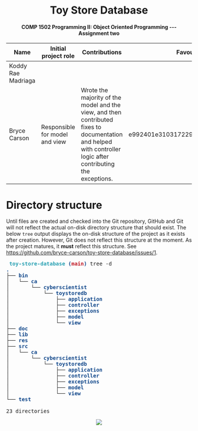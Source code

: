 <div align="center">
<h1>Toy Store Database</h1>
<h4>COMP 1502 Programming II: Object Oriented Programming --- Assignment two</h4>

<table>
<thead>
<tr>
<th>Name</th>
<th>Initial project role</th>
<th>Contributions</th>
<th>Favourite commit</th>
</tr>
</thead>
<tbody>
<tr>
<td>Koddy Rae Madriaga</td>
<td></td>
<td></td>
<td></td>
</tr>
<tr>
<td>Bryce Carson</td>
<td>Responsible for model and view</td>
<td>Wrote the majority of the model and the view, and then contributed fixes to documentation and helped with controller logic after contributing the exceptions.</td>
<td>e992401e310317229667ec991ec18fdbfe7d3873</td>
</tr>
</tbody>
</table>
</div>

# Directory structure
Until files are created and checked into the Git repository, GitHub and Git will not reflect the actual on-disk directory structure that should exist. The below `tree` output displays the on-disk structure of the project as it exists after creation. However, Git does not reflect this structure at the moment. As the project matures, it **must** reflect this structure. See https://github.com/bryce-carson/toy-store-database/issues/1.

<pre><font color="#26A269"><b> </b></font><font color="#2AA1B3"><b>toy-store-database</b></font><font color="#12488B"><b> (</b></font><font color="#C01C28"><b>main</b></font><font color="#12488B"><b>) </b></font>tree -d
<font color="#12488B"><b>.</b></font>
├── <font color="#12488B"><b>bin</b></font>
│   └── <font color="#12488B"><b>ca</b></font>
│       └── <font color="#12488B"><b>cyberscientist</b></font>
│           └── <font color="#12488B"><b>toystoredb</b></font>
│               ├── <font color="#12488B"><b>application</b></font>
│               ├── <font color="#12488B"><b>controller</b></font>
│               ├── <font color="#12488B"><b>exceptions</b></font>
│               ├── <font color="#12488B"><b>model</b></font>
│               └── <font color="#12488B"><b>view</b></font>
├── <font color="#12488B"><b>doc</b></font>
├── <font color="#12488B"><b>lib</b></font>
├── <font color="#12488B"><b>res</b></font>
├── <font color="#12488B"><b>src</b></font>
│   └── <font color="#12488B"><b>ca</b></font>
│       └── <font color="#12488B"><b>cyberscientist</b></font>
│           └── <font color="#12488B"><b>toystoredb</b></font>
│               ├── <font color="#12488B"><b>application</b></font>
│               ├── <font color="#12488B"><b>controller</b></font>
│               ├── <font color="#12488B"><b>exceptions</b></font>
│               ├── <font color="#12488B"><b>model</b></font>
│               └── <font color="#12488B"><b>view</b></font>
└── <font color="#12488B"><b>test</b></font>

23 directories
</pre>

<div align="center">
<img src="https://i.kym-cdn.com/photos/images/newsfeed/002/126/158/acc.png">
</div>
